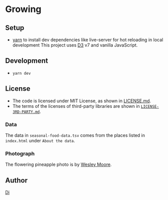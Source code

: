 # Growing


## Setup

- [yarn](https://yarnpkg.com/lang/en/docs/install/) to install dev dependencies like live-server for hot reloading in local development
This project uses [D3](https://d3js.org/) v7 and vanilla JavaScript.

## Development

- `yarn dev`

## License

- The code is licensed under MIT License, as shown in [LICENSE.md](./LICENSE.md).
- The terms of the licenses of third-party libraries are shown in [`LICENSE-3RD-PARTY.md`](./LICENSE-3RD-PARTY.md).

### Data

The data in `seasonal-food-data.tsv` comes from the places listed in `index.html` under `About the data`.

### Photograph

The flowering pineapple photo is by [Wesley Moore](https://wezm.net).

## Author

[Di](https://didoesdigital.com)
